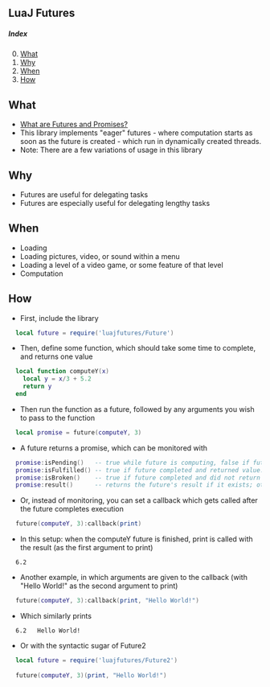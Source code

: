 ## LuaJ Futures

##### Index
0. [What](#what)
1. [Why](#why)
2. [When](#when)
3. [How](#how)

## What
  - [What are Futures and Promises?](https://en.wikipedia.org/wiki/Futures_and_promises)
  - This library implements "eager" futures - where computation starts as soon as the future is created - which run in dynamically created threads.
  - Note: There are a few variations of usage in this library

## Why
  - Futures are useful for delegating tasks
  - Futures are especially useful for delegating lengthy tasks

## When
  - Loading
  - Loading pictures, video, or sound within a menu
  - Loading a level of a video game, or some feature of that level
  - Computation

## How

  - First, include the library
```Lua
  local future = require('luajfutures/Future')
```
  - Then, define some function, which should take some time to complete, and returns one value
```Lua
  local function computeY(x)
    local y = x/3 + 5.2
    return y
  end
```

  - Then run the function as a future, followed by any arguments you wish to pass to the function
```Lua
  local promise = future(computeY, 3)
```

  - A future returns a promise, which can be monitored with
```Lua
  promise:isPending()   -- true while future is computing, false if future completed.
  promise:isFulfilled() -- true if future completed and returned value.
  promise:isBroken()    -- true if future completed and did not return value.
  promise:result()      -- returns the future's result if it exists; otherwise, returns nil.
```
  - Or, instead of monitoring, you can set a callback which gets called after the future completes execution
```Lua
  future(computeY, 3):callback(print)
```
  - In this setup: when the computeY future is finished, print is called with the result (as the first argument to print)
```
  6.2
```

  - Another example, in which arguments are given to the callback (with "Hello World!" as the second argument to print)
```Lua
  future(computeY, 3):callback(print, "Hello World!")
```
  - Which similarly prints
```
  6.2   Hello World!
```

  - Or with the syntactic sugar of Future2
```Lua
  local future = require('luajfutures/Future2')
  
  future(computeY, 3)(print, "Hello World!")
```
